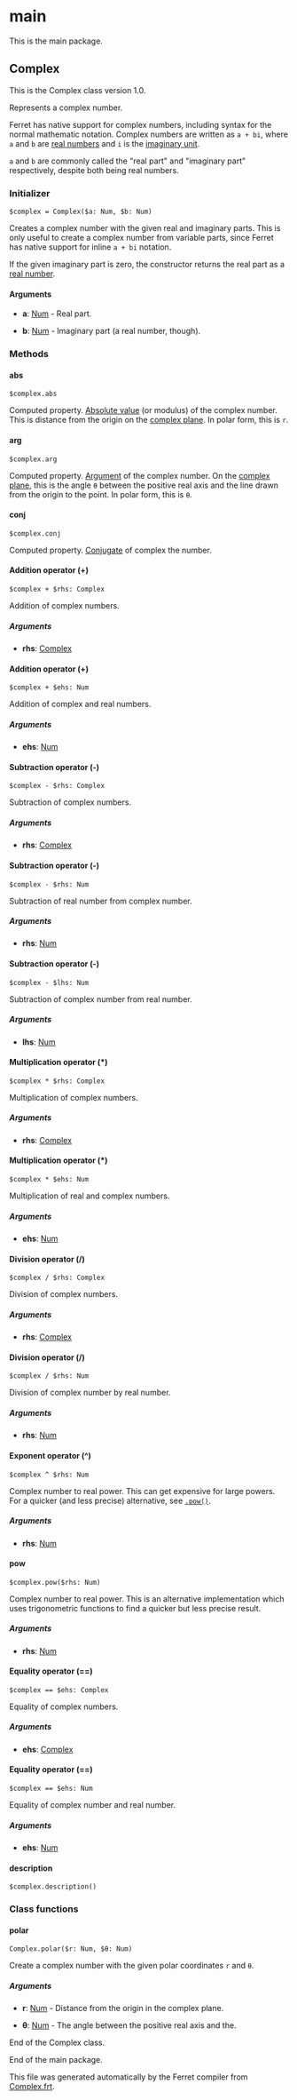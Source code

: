 # main

This is the main package.




## Complex

This is the Complex class version 1.0.

Represents a complex number.

Ferret has native support for complex numbers, including syntax for the
normal mathematic notation. Complex numbers are written as `a + bi`, where
`a` and `b` are [real numbers](Number.md) and `i` is the
[imaginary unit](https://en.wikipedia.org/wiki/Imaginary_unit).

`a` and `b` are commonly called the "real part" and "imaginary part"
respectively, despite both being real numbers.


### Initializer

```
$complex = Complex($a: Num, $b: Num)
```

Creates a complex number with the given real and imaginary parts. This is
only useful to create a complex number from variable parts, since Ferret
has native support for inline `a + bi` notation.

If the given imaginary part is zero, the constructor returns the real part
as a [real number](Number.frt).


#### Arguments

* __a__: [Num](/std/doc/Number.md) - Real part.

* __b__: [Num](/std/doc/Number.md) - Imaginary part (a real number, though).

### Methods

#### abs

```
$complex.abs
```

Computed property. [Absolute value](https://en.wikipedia.org/wiki/Absolute_value#Complex_numbers)
(or modulus) of the complex number. This is distance from the origin on the
[complex plane](https://en.wikipedia.org/wiki/Complex_plane). In polar form,
this is `r`.



#### arg

```
$complex.arg
```

Computed property. [Argument](https://en.wikipedia.org/wiki/Argument_(complex_analysis)) of
the complex number. On the
[complex plane](https://en.wikipedia.org/wiki/Complex_plane), this is the
angle `θ` between the positive real axis and the line drawn from the origin
to the point. In polar form, this is `θ`.



#### conj

```
$complex.conj
```

Computed property. [Conjugate](https://en.wikipedia.org/wiki/Complex_conjugate) of complex the
number.



#### Addition operator (+)

```
$complex + $rhs: Complex
```

Addition of complex numbers.


##### Arguments

* __rhs__: [Complex](/std/doc/Complex.md)  



#### Addition operator (+)

```
$complex + $ehs: Num
```

Addition of complex and real numbers.


##### Arguments

* __ehs__: [Num](/std/doc/Number.md)  



#### Subtraction operator (-)

```
$complex - $rhs: Complex
```

Subtraction of complex numbers.


##### Arguments

* __rhs__: [Complex](/std/doc/Complex.md)  



#### Subtraction operator (-)

```
$complex - $rhs: Num
```

Subtraction of real number from complex number.


##### Arguments

* __rhs__: [Num](/std/doc/Number.md)  



#### Subtraction operator (-)

```
$complex - $lhs: Num
```

Subtraction of complex number from real number.


##### Arguments

* __lhs__: [Num](/std/doc/Number.md)  



#### Multiplication operator (*)

```
$complex * $rhs: Complex
```

Multiplication of complex numbers.


##### Arguments

* __rhs__: [Complex](/std/doc/Complex.md)  



#### Multiplication operator (*)

```
$complex * $ehs: Num
```

Multiplication of real and complex numbers.


##### Arguments

* __ehs__: [Num](/std/doc/Number.md)  



#### Division operator (/)

```
$complex / $rhs: Complex
```

Division of complex numbers.


##### Arguments

* __rhs__: [Complex](/std/doc/Complex.md)  



#### Division operator (/)

```
$complex / $rhs: Num
```

Division of complex number by real number.


##### Arguments

* __rhs__: [Num](/std/doc/Number.md)  



#### Exponent operator (^)

```
$complex ^ $rhs: Num
```

Complex number to real power.
This can get expensive for large powers.
For a quicker (and less precise) alternative, see [`.pow()`](#pow).


##### Arguments

* __rhs__: [Num](/std/doc/Number.md)  



#### pow

```
$complex.pow($rhs: Num)
```

Complex number to real power. This is an alternative implementation which
uses trigonometric functions to find a quicker but less precise result.


##### Arguments

* __rhs__: [Num](/std/doc/Number.md)  



#### Equality operator (==)

```
$complex == $ehs: Complex
```

Equality of complex numbers.


##### Arguments

* __ehs__: [Complex](/std/doc/Complex.md)  



#### Equality operator (==)

```
$complex == $ehs: Num
```

Equality of complex number and real number.


##### Arguments

* __ehs__: [Num](/std/doc/Number.md)  



#### description

```
$complex.description()
```

### Class functions

#### polar

```
Complex.polar($r: Num, $θ: Num)
```

Create a complex number with the given polar coordinates `r` and `θ`.


##### Arguments

* __r__: [Num](/std/doc/Number.md) - Distance from the origin in the complex plane.

* __θ__: [Num](/std/doc/Number.md) - The angle between the positive real axis and the.




End of the Complex class.






End of the main package.

This file was generated automatically by the Ferret compiler from
[Complex.frt](../Complex.frt).